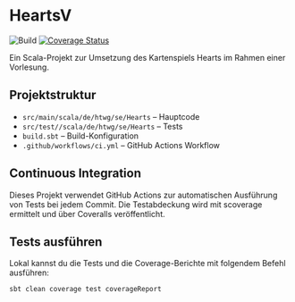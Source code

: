 # HeartsV

![Build](https://github.com/LeReyam/HeartsV/actions/workflows/ci.yml/badge.svg)
[![Coverage Status](https://coveralls.io/repos/github/LeReyam/HeartsV/badge.svg?branch=Development)](https://coveralls.io/github/LeReyam/HeartsV?branch=Development)

Ein Scala-Projekt zur Umsetzung des Kartenspiels Hearts im Rahmen einer Vorlesung.

## Projektstruktur

- `src/main/scala/de/htwg/se/Hearts` – Hauptcode
- `src/test//scala/de/htwg/se/Hearts` – Tests
- `build.sbt` – Build-Konfiguration
- `.github/workflows/ci.yml` – GitHub Actions Workflow

## Continuous Integration

Dieses Projekt verwendet GitHub Actions zur automatischen Ausführung von Tests bei jedem Commit. Die Testabdeckung wird mit scoverage ermittelt und über Coveralls veröffentlicht.

## Tests ausführen

Lokal kannst du die Tests und die Coverage-Berichte mit folgendem Befehl ausführen:

```bash
sbt clean coverage test coverageReport
